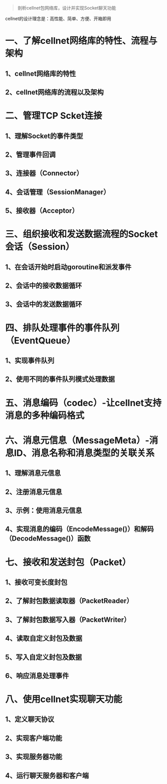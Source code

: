 > 剖析cellnet包网络库，设计并实现Socket聊天功能

cellnet的设计理念是：高性能、简单、方便、开箱即用

# 一、了解cellnet网络库的特性、流程与架构

## 1、cellnet网络库的特性

## 2、cellnet网络库的流程以及架构

# 二、管理TCP Scket连接

## 1、理解Socket的事件类型

## 2、管理事件回调

## 3、连接器（Connector）

## 4、会话管理（SessionManager）

## 5、接收器（Acceptor）

# 三、组织接收和发送数据流程的Socket会话（Session）

## 1、在会话开始时启动goroutine和派发事件

## 2、会话中的接收数据循环

## 3、会话中的发送数据循环

# 四、排队处理事件的事件队列（EventQueue）

## 1、实现事件队列

## 2、使用不同的事件队列模式处理数据

# 五、消息编码（codec）-让cellnet支持消息的多种编码格式

# 六、消息元信息（MessageMeta）-消息ID、消息名称和消息类型的关联关系

## 1、理解消息元信息

## 2、注册消息元信息

## 3、示例：使用消息元信息

## 4、实现消息的编码（EncodeMessage()）和解码（DecodeMessage()）函数

# 七、接收和发送封包（Packet）

## 1、接收可变长度封包

## 2、了解封包数据读取器（PacketReader）

## 3、了解封包数据写入器（PacketWriter）

## 4、读取自定义封包及数据

## 5、写入自定义封包及数据

## 6、响应消息处理事件

# 八、使用cellnet实现聊天功能

## 1、定义聊天协议

## 2、实现客户端功能

## 3、实现服务器功能

## 4、运行聊天服务器和客户端